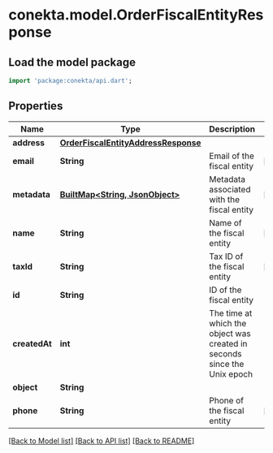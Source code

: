# conekta.model.OrderFiscalEntityResponse

## Load the model package
```dart
import 'package:conekta/api.dart';
```

## Properties
Name | Type | Description | Notes
------------ | ------------- | ------------- | -------------
**address** | [**OrderFiscalEntityAddressResponse**](OrderFiscalEntityAddressResponse.md) |  | 
**email** | **String** | Email of the fiscal entity | [optional] 
**metadata** | [**BuiltMap&lt;String, JsonObject&gt;**](JsonObject.md) | Metadata associated with the fiscal entity | [optional] 
**name** | **String** | Name of the fiscal entity | [optional] 
**taxId** | **String** | Tax ID of the fiscal entity | [optional] 
**id** | **String** | ID of the fiscal entity | 
**createdAt** | **int** | The time at which the object was created in seconds since the Unix epoch | 
**object** | **String** |  | 
**phone** | **String** | Phone of the fiscal entity | [optional] 

[[Back to Model list]](../README.md#documentation-for-models) [[Back to API list]](../README.md#documentation-for-api-endpoints) [[Back to README]](../README.md)


